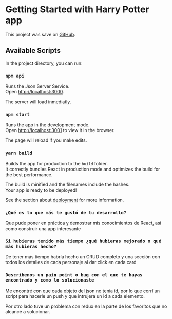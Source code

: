 # Getting Started with Harry Potter app

This project was save on [GitHub](https://github.com/acrux95/harrypotter).

## Available Scripts

In the project directory, you can run:

### `npm api`

Runs the Json Server Service.\
Open [http://localhost:3000](http://localhost:3000).

The server will load inmediatly.

### `npm start`

Runs the app in the development mode.\
Open [http://localhost:3001](http://localhost:3001) to view it in the browser.

The page will reload if you make edits.


### `yarn build`

Builds the app for production to the `build` folder.\
It correctly bundles React in production mode and optimizes the build for the best performance.

The build is minified and the filenames include the hashes.\
Your app is ready to be deployed!

See the section about [deployment](https://facebook.github.io/create-react-app/docs/deployment) for more information.

### `¿Qué es lo que más te gustó de tu desarrollo?`
Que pude poner en práctica y demostrar mis conocimientos de React, así como construir una app interesante
### `Si hubieras tenido más tiempo ¿qué hubieras mejorado o qué más hubieras hecho?`
De tener más tiempo habría hecho un CRUD completo y una sección con todos los detalles de cada personaje al dar click en cada card

### `Descríbenos un pain point o bug con el que te hayas encontrado y como lo solucionaste`

Me encontré con que cada objeto del json no tenia id, por lo que corrí un script para hacerle un push y que intrujera un id a cada elemento.

Por otro lado tuve un problema con redux en la parte de los favoritos que no alcancé a solucionar.